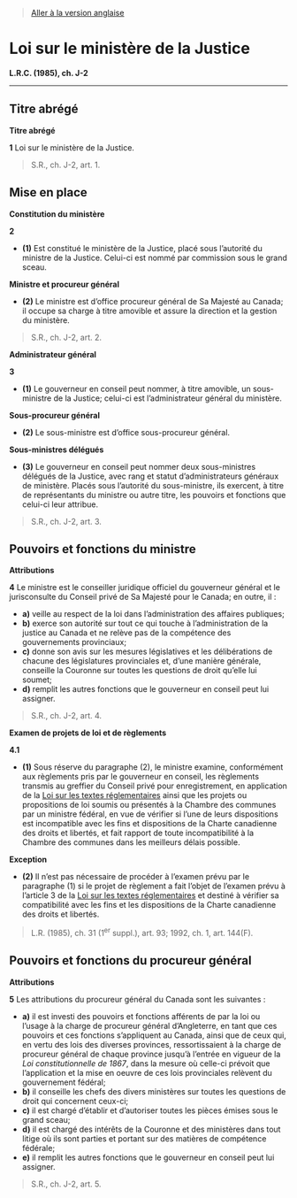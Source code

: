 > [Aller à la version anglaise](/en/Acts/Revised%20Statutes%20of%20Canada/J/J-2.md)

# Loi sur le ministère de la Justice

**L.R.C. (1985), ch. J-2**


----------



## Titre abrégé



**Titre abrégé**

**1** Loi sur le ministère de la Justice.
> S.R., ch. J-2, art. 1.





## Mise en place



**Constitution du ministère**

**2** 

- **(1)** Est constitué le ministère de la Justice, placé sous l’autorité du ministre de la Justice. Celui-ci est nommé par commission sous le grand sceau.

**Ministre et procureur général**

- **(2)** Le ministre est d’office procureur général de Sa Majesté au Canada; il occupe sa charge à titre amovible et assure la direction et la gestion du ministère.
> S.R., ch. J-2, art. 2.





**Administrateur général**

**3** 

- **(1)** Le gouverneur en conseil peut nommer, à titre amovible, un sous-ministre de la Justice; celui-ci est l’administrateur général du ministère.

**Sous-procureur général**

- **(2)** Le sous-ministre est d’office sous-procureur général.

**Sous-ministres délégués**

- **(3)** Le gouverneur en conseil peut nommer deux sous-ministres délégués de la Justice, avec rang et statut d’administrateurs généraux de ministère. Placés sous l’autorité du sous-ministre, ils exercent, à titre de représentants du ministre ou autre titre, les pouvoirs et fonctions que celui-ci leur attribue.
> S.R., ch. J-2, art. 3.





## Pouvoirs et fonctions du ministre



**Attributions**

**4** Le ministre est le conseiller juridique officiel du gouverneur général et le jurisconsulte du Conseil privé de Sa Majesté pour le Canada; en outre, il :
- **a)** veille au respect de la loi dans l’administration des affaires publiques;
- **b)** exerce son autorité sur tout ce qui touche à l’administration de la justice au Canada et ne relève pas de la compétence des gouvernements provinciaux;
- **c)** donne son avis sur les mesures législatives et les délibérations de chacune des législatures provinciales et, d’une manière générale, conseille la Couronne sur toutes les questions de droit qu’elle lui soumet;
- **d)** remplit les autres fonctions que le gouverneur en conseil peut lui assigner.
> S.R., ch. J-2, art. 4.





**Examen de projets de loi et de règlements**

**4.1** 

- **(1)** Sous réserve du paragraphe (2), le ministre examine, conformément aux règlements pris par le gouverneur en conseil, les règlements transmis au greffier du Conseil privé pour enregistrement, en application de la [Loi sur les textes réglementaires](/fr/Lois/Lois%20révisées%20du%20Canada/S/S-22.md) ainsi que les projets ou propositions de loi soumis ou présentés à la Chambre des communes par un ministre fédéral, en vue de vérifier si l’une de leurs dispositions est incompatible avec les fins et dispositions de la Charte canadienne des droits et libertés, et fait rapport de toute incompatibilité à la Chambre des communes dans les meilleurs délais possible.

**Exception**

- **(2)** Il n’est pas nécessaire de procéder à l’examen prévu par le paragraphe (1) si le projet de règlement a fait l’objet de l’examen prévu à l’article 3 de la [Loi sur les textes réglementaires](/fr/Lois/Lois%20révisées%20du%20Canada/S/S-22.md) et destiné à vérifier sa compatibilité avec les fins et les dispositions de la Charte canadienne des droits et libertés.
> L.R. (1985), ch. 31 (1<sup>er</sup> suppl.), art. 93; 1992, ch. 1, art. 144(F).





## Pouvoirs et fonctions du procureur général



**Attributions**

**5** Les attributions du procureur général du Canada sont les suivantes :
- **a)** il est investi des pouvoirs et fonctions afférents de par la loi ou l’usage à la charge de procureur général d’Angleterre, en tant que ces pouvoirs et ces fonctions s’appliquent au Canada, ainsi que de ceux qui, en vertu des lois des diverses provinces, ressortissaient à la charge de procureur général de chaque province jusqu’à l’entrée en vigueur de la *Loi constitutionnelle de 1867*, dans la mesure où celle-ci prévoit que l’application et la mise en oeuvre de ces lois provinciales relèvent du gouvernement fédéral;
- **b)** il conseille les chefs des divers ministères sur toutes les questions de droit qui concernent ceux-ci;
- **c)** il est chargé d’établir et d’autoriser toutes les pièces émises sous le grand sceau;
- **d)** il est chargé des intérêts de la Couronne et des ministères dans tout litige où ils sont parties et portant sur des matières de compétence fédérale;
- **e)** il remplit les autres fonctions que le gouverneur en conseil peut lui assigner.
> S.R., ch. J-2, art. 5.



